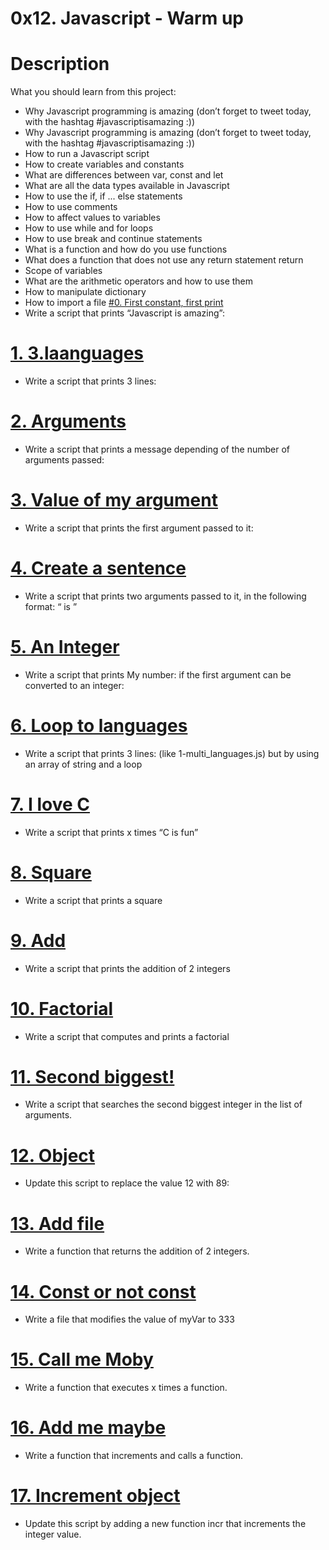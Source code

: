 # 0x12. Javascript - Warm up
# Description
What you should learn from this project:
* Why Javascript programming is amazing (don’t forget to tweet today, with the hashtag #javascriptisamazing :))
* Why Javascript programming is amazing (don’t forget to tweet today, with the hashtag #javascriptisamazing :))
* How to run a Javascript script
* How to create variables and constants
* What are differences between var, const and let
* What are all the data types available in Javascript
* How to use the if, if ... else statements
* How to use comments
* How to affect values to variables
* How to use while and for loops
* How to use break and continue statements
* What is a function and how do you use functions
* What does a function that does not use any return statement return
* Scope of variables
* What are the arithmetic operators and how to use them
* How to manipulate dictionary
* How to import a file
 [#0. First constant, first print](https://github.com/chrisokwisa/alx-higher_level_programming/blob/master/0x12-javascript-warm_up/0-javascript_is_amazing.js)
* Write a script that prints “Javascript is amazing”:
# [1. 3.laanguages](https://github.com/chrisokwisa/alx-higher_level_programming/blob/master/0x12-javascript-warm_up/1-multi_languages.js)
* Write a script that prints 3 lines:
# [2. Arguments](https://github.com/chrisokwisa/alx-higher_level_programming/blob/master/0x12-javascript-warm_up/2-arguments.js)
* Write a script that prints a message depending of the number of arguments passed:
# [3. Value of my argument](https://github.com/chrisokwisa/alx-higher_level_programming/blob/master/0x12-javascript-warm_up/3-value_argument.js)
* Write a script that prints the first argument passed to it:
# [4. Create a sentence](https://github.com/chrisokwisa/alx-higher_level_programming/blob/master/0x12-javascript-warm_up/4-concat.js)
* Write a script that prints two arguments passed to it, in the following format: “ is ”
# [5. An Integer](https://github.com/chrisokwisa/alx-higher_level_programming/blob/master/0x12-javascript-warm_up/5-to_integer.js)
* Write a script that prints My number: if the first argument can be converted to an integer:
# [6. Loop to languages](https://github.com/chrisokwisa/alx-higher_level_programming/blob/master/0x12-javascript-warm_up/6-multi_languages_loop.js)
* Write a script that prints 3 lines: (like 1-multi_languages.js) but by using an array of string and a loop
# [7. I love C](https://github.com/chrisokwisa/alx-higher_level_programming/blob/master/0x12-javascript-warm_up/7-multi_c.js)
* Write a script that prints x times “C is fun”
# [8. Square](https://github.com/chrisokwisa/alx-higher_level_programming/blob/master/0x12-javascript-warm_up/8-square.js)
* Write a script that prints a square
# [9. Add](https://github.com/chrisokwisa/alx-higher_level_programming/blob/master/0x12-javascript-warm_up/9-add.js)
* Write a script that prints the addition of 2 integers
# [10. Factorial](https://github.com/chrisokwisa/alx-higher_level_programming/blob/master/0x12-javascript-warm_up/10-factorial.js)
* Write a script that computes and prints a factorial
# [11. Second biggest!](https://github.com/chrisokwisa/alx-higher_level_programming/blob/master/0x12-javascript-warm_up/11-second_biggest.js)
* Write a script that searches the second biggest integer in the list of arguments.
# [12. Object](https://github.com/chrisokwisa/alx-higher_level_programming/blob/master/0x12-javascript-warm_up/12-object.js)
* Update this script to replace the value 12 with 89:
# [13. Add file](https://github.com/chrisokwisa/alx-higher_level_programming/blob/master/0x12-javascript-warm_up/13-add.js)
* Write a function that returns the addition of 2 integers.
# [14. Const or not const](https://github.com/chrisokwisa/alx-higher_level_programming/blob/master/0x12-javascript-warm_up/100-let_me_const.js)
* Write a file that modifies the value of myVar to 333
# [15. Call me Moby](https://github.com/chrisokwisa/alx-higher_level_programming/blob/master/0x12-javascript-warm_up/101-call_me_moby.js)
* Write a function that executes x times a function.
# [16. Add me maybe](https://github.com/chrisokwisa/alx-higher_level_programming/blob/master/0x12-javascript-warm_up/102-add_me_maybe.js)
* Write a function that increments and calls a function.
# [17. Increment object](https://github.com/chrisokwisa/alx-higher_level_programming/blob/master/0x12-javascript-warm_up/103-object_fct.js)
* Update this script by adding a new function incr that increments the integer value.

